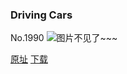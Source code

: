 ### Driving Cars
No.1990
![图片不见了~~~](https://imgs.xkcd.com/comics/driving_cars.png)

[原址](https://xkcd.com//1990) [下载](https://imgs.xkcd.com/comics/driving_cars.png)

